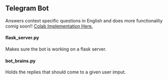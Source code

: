 ## Telegram Bot
Answers context specific questions in English and does more functionality comig soon!!
[Colab Implementation Here.](https://colab.research.google.com/drive/1OvCOmGtY0ElEsl-eUHb6L3PO8i7Ahy5r?usp=sharing)

#### flask_server.py
Makes sure the bot is working on a flask server.

#### bot_brains.py
Holds the replies that should come to a given user imput.



